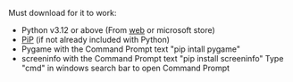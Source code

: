 Must download for it to work:
- Python v3.12 or above (From [web]((https://www.python.org/downloads/)) or microsoft store)
- [PiP]((https://pypi.org/project/pip/)) (if not already included with Python)
- Pygame with the Command Prompt text "pip intall pygame"
- screeninfo with the Command Prompt text "pip install screeninfo"
Type "cmd" in windows search bar to open Command Prompt
